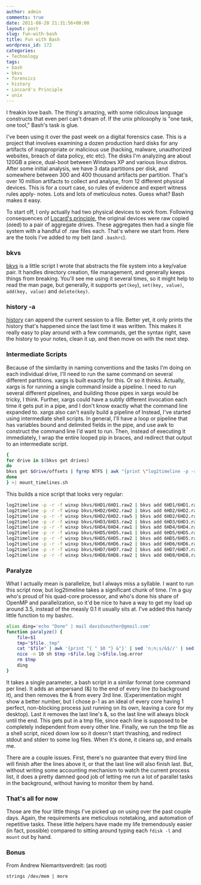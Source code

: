 ```yaml
---
author: admin
comments: true
date: 2011-08-20 21:31:56+00:00
layout: post
slug: fun-with-bash
title: Fun with Bash
wordpress_id: 172
categories:
- Technology
tags:
- bash
- bkvs
- forensics
- history
- Loccard's Principle
- unix
---
```


I freakin love bash. The thing's amazing, with some ridiculous language constructs that even perl can't dream of. If the unix philosophy is "one task, one tool," Bash's task is glue.

I've been using it over the past week on a digital forensics case. This is a project that involves examining a dozen production hard disks for any artifacts of inappropriate or malicious use (hacking, malware, unauthorized websites, breach of data policy, etc etc). The disks I'm analyzing are about 120GB a piece, dual-boot between Windows XP and various linux distros. After some initial analysis, we have 3 data partitions per disk, and somewhere between 300 and 400 thousand artifacts per partition. That's over 10 million artifacts to collect and analyse, from 12 different physical devices. This is for a court case, so rules of evidence and expert witness rules apply- notes. Lots and lots of meticulous notes. Guess what? Bash makes it easy.

<!-- more -->

To start off, I only actually had two physical devices to work from. Following consequences of [Locard's principle](http://en.wikipedia.org/wiki/Locard's_exchange_principle), the original devices were raw copied (`dd`ed) to a pair of aggregate drives. These aggregates then had a single file system with a handful of .raw files each. That's where we start from. Here are the tools I've added to my belt (and `.bashrc`).


### bkvs


[bkvs](http://davidsouther.com/2011/08/bkvs-bash-keyvalue-store/) is a little script I wrote that abstracts the file system into a key/value pair. It handles directory creation, file management, and generally keeps things from breaking. You'll see me using it several times, so it might help to read the man page, but generally, it supports `get(key`), `set(key, value)`, `add(key, value)` and `delete(key)`.


### history -a


[history](http://ss64.com/bash/history.html) can append the current session to a file. Better yet, it only prints the history that's happened since the last time it was written. This makes it really easy to play around with a few commands, get the syntax right, save the history to your notes, clean it up, and then move on with the next step.


### Intermediate Scripts


Because of the similarity in naming conventions and the tasks I'm doing on each individual drive, I'll need to run the same command on several different partitions. xargs is built exactly for this. Or so it thinks. Actually, xargs is for running a single command inside a pipeline. I need to run several different pipelines, and building those pipes in xargs would be tricky, I think. Further, xargs could have a subtly different invocation each time it gets put in a pipe, and I don't know exactly what the command line expanded to. xargs also can't easily build a pipeline of Instead, I've started using intermediate shell scripts. In general, I'll have a loop or pipeline that has variables bound and delimited fields in the pipe, and use awk to construct the command line I'd want to run. Then, instead of executing it immediately, I wrap the entire looped pip in braces, and redirect that output to an intermediate script.

```bash
{
for drive in $(bkvs get drives)
do
bkvs get $drive/offsets | fgrep NTFS | awk "{print \"log2timeline -p -r -f winxp bkvs/$drive/\" \$1 \" | bkvs add $drive/\" \$1 \".timeline\"}"
done
} >| mount_timelines.sh
```

This builds a nice script that looks very regular:

```bash
log2timeline -p -r -f winxp bkvs/6HD1/6HD1.raw2 | bkvs add 6HD1/6HD1.raw2.timeline
log2timeline -p -r -f winxp bkvs/6HD2/6HD2.raw2 | bkvs add 6HD2/6HD2.raw2.timeline
log2timeline -p -r -f winxp bkvs/6HD2/6HD2.raw5 | bkvs add 6HD2/6HD2.raw5.timeline
log2timeline -p -r -f winxp bkvs/6HD3/6HD3.raw2 | bkvs add 6HD3/6HD3.raw2.timeline
log2timeline -p -r -f winxp bkvs/6HD4/6HD4.raw1 | bkvs add 6HD4/6HD4.raw1.timeline
log2timeline -p -r -f winxp bkvs/6HD5/6HD5.raw1 | bkvs add 6HD5/6HD5.raw1.timeline
log2timeline -p -r -f winxp bkvs/6HD5/6HD5.raw2 | bkvs add 6HD5/6HD5.raw2.timeline
log2timeline -p -r -f winxp bkvs/6HD6/6HD6.raw2 | bkvs add 6HD6/6HD6.raw2.timeline
log2timeline -p -r -f winxp bkvs/6HD7/6HD7.raw2 | bkvs add 6HD7/6HD7.raw2.timeline
log2timeline -p -r -f winxp bkvs/6HD8/6HD8.raw2 | bkvs add 6HD8/6HD8.raw2.timeline
```

### Paralyze


What I actually mean is parallelize, but I always miss a syllable. I want to run this script now, but log2timeline takes a significant chunk of time. I'm a guy who's proud of his quad-core processor, and who's done his share of OpenMP and parallelization, so it'd be nice to have a way to get my load up around 3.5, instead of the measly 0.1 it usually sits at. I've added this handy little function to my bashrc.

```bash
alias ding='echo "Done" | mail davidsouther@gmail.com'
function paralyze() {
	file=$1
	tmp="$file._tmp"
	cat "$file" | awk '{print "{ " $0 "} &"}' | sed 'n;n;s/&$//' | sed '$s/&$//' >| $tmp
	nice -n 10 sh $tmp >$file.log 2>$file.log.error
	rm $tmp
	ding
}
```

It takes a single parameter, a bash script in a similar format (one command per line). It adds an ampersand (&) to the end of every line (to background it), and then removes the & from every 3rd line. (Experimentation might show a better number, but I chose p-1 as an ideal of every core having 1 perfect, non-blocking process just running on its own, leaving a core for my desktop). Last it removes the last line's &, so the last line will always block until the end. This gets put in a tmp file, since each line is supposed to be completely independent from every other line. Finally, we run the tmp file as a shell script, niced down low so it doesn't start thrashing, and redirect stdout and stderr to some log files. When it's done, it cleans up, and emails me.

There are a couple issues. First, there's no guarantee that every third line will finish after the lines above it, or that the last line will also finish last. But, without writing some accounting mechanism to watch the current process list, it does a pretty damned good job of letting me run a lot of parallel tasks in the background, without having to monitor them by hand.


### That's all for now


Those are the four little things I've picked up on using over the past couple days. Again, the requirements are meticulous notetaking, and automation of repetitive tasks. These little helpers have made my life tremendously easier (in fact, possible) compared to sitting around typing each `fdisk -l` and `mount` out by hand.


### Bonus


From Andrew Niemantsverdreit: (as root)

`strings /dev/mem | more`
